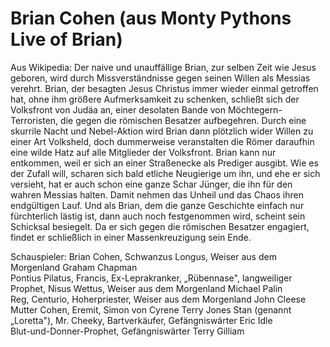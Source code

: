 # Brian Cohen (aus Monty Pythons Live of Brian)

Aus Wikipedia: Der naive und unauffällige Brian, zur selben Zeit wie Jesus geboren, wird durch Missverständnisse gegen seinen Willen als Messias verehrt.
Brian, der besagten Jesus Christus immer wieder einmal getroffen hat, ohne ihm größere Aufmerksamkeit zu schenken,
schließt sich der Volksfront von Judäa an, einer desolaten Bande von Möchtegern-Terroristen, die gegen die römischen Besatzer aufbegehren.
Durch eine skurrile Nacht und Nebel-Aktion wird Brian dann plötzlich wider Willen zu einer Art Volksheld, doch dummerweise veranstalten die Römer daraufhin
eine wilde Hatz auf alle Mitglieder der Volksfront. Brian kann nur entkommen, weil er sich an einer Straßenecke als Prediger ausgibt.
Wie es der Zufall will, scharen sich bald etliche Neugierige um ihn, und ehe er sich versieht, hat er auch schon eine ganze Schar Jünger, die ihn für den wahren Messias halten.
Damit nehmen das Unheil und das Chaos ihren endgültigen Lauf. Und als Brian, dem die ganze Geschichte einfach nur fürchterlich lästig ist, dann auch noch festgenommen wird,
scheint sein Schicksal besiegelt. Da er sich gegen die römischen Besatzer engagiert, findet er schließlich in einer Massenkreuzigung sein Ende.

Schauspieler:
Brian Cohen, Schwanzus Longus, Weiser aus dem Morgenland 	Graham Chapman	
Pontius Pilatus, Francis, Ex-Leprakranker, „Rübennase", 
langweiliger Prophet, Nisus Wettus, Weiser aus dem Morgenland	Michael Palin	
Reg, Centurio, Hoherpriester, Weiser aus dem Morgenland        	John Cleese	
Mutter Cohen, Eremit, Simon von Cyrene                                          	Terry Jones	
Stan (genannt „Loretta"), Mr. Cheeky, Bartverkäufer,
Gefängniswärter                                                                                    	Eric Idle	
Blut-und-Donner-Prophet, Gefängniswärter                                        	Terry Gilliam